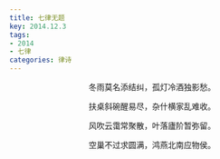 ```yaml
---
title: 七律无题
key: 2014.12.3
tags: 
- 2014
- 七律
categories: 律诗
---
```


<p align="center">冬雨莫名添结纠，孤灯冷酒独影愁。
</p>
<p align="center">扶桌斜碗醒易尽，杂什横家乱难收。
</p>
<p align="center">风吹云霭常聚散，叶落廬阶暂弥留。
</p>
<p align="center">空巢不过求圆满，鸿燕北南应物侯。
</p>
